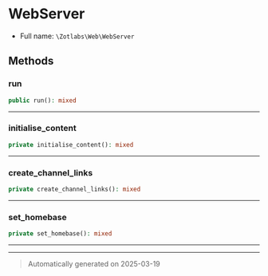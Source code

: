 
# WebServer





* Full name: `\Zotlabs\Web\WebServer`




## Methods


### run



```php
public run(): mixed
```












***

### initialise_content



```php
private initialise_content(): mixed
```












***

### create_channel_links



```php
private create_channel_links(): mixed
```












***

### set_homebase



```php
private set_homebase(): mixed
```












***


***
> Automatically generated on 2025-03-19
